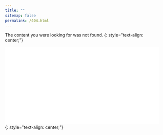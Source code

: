 ```yaml
---
title: ""
sitemap: false
permalink: /404.html
---
```


The content you were looking for was not found.
{: style="text-align: center;"}

![404](/assets/images/404.gif)
{: style="text-align: center;"}
